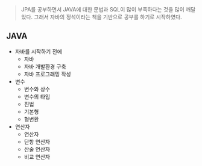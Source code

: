 > JPA를 공부하면서 JAVA에 대한 문법과 SQL이 많이 부족하다는 것을 많이 깨달았다.
> 그래서 자바의 정석이라는 책을 기반으로 공부를 하기로 시작하였다.

## JAVA
- 자바를 시작하기 전에
  * 자바
  * 자바 개발환경 구축
  * 자바 프로그래밍 작성
- 변수
  * 변수와 상수
  * 변수의 타입
  * 진법
  * 기본형
  * 형변환
- 연산자
  * 연산자
  * 단항 연산자
  * 산술 연산자
  * 비교 연산자